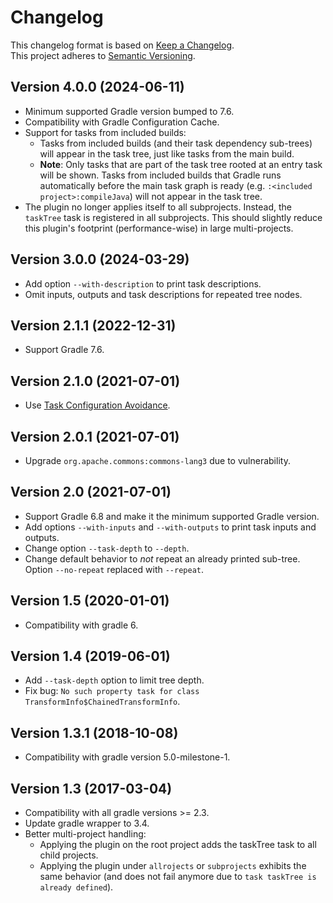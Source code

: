 Changelog
=========

This changelog format is based on [Keep a Changelog](https://keepachangelog.com/en/1.0.0/).  
This project adheres to [Semantic Versioning](https://semver.org/spec/v2.0.0.html).

Version 4.0.0 (2024-06-11)
----------------------------
* Minimum supported Gradle version bumped to 7.6.
* Compatibility with Gradle Configuration Cache.
* Support for tasks from included builds:
  * Tasks from included builds (and their task dependency sub-trees) will appear in the task tree, just like tasks from the main build.
  * **Note**: Only tasks that are part of the task tree rooted at an entry task will be shown.
  Tasks from included builds that Gradle runs automatically before the main task graph is ready (e.g. `:<included project>:compileJava`) will not appear in the task tree.
* The plugin no longer applies itself to all subprojects. Instead, the `taskTree` task is registered in all subprojects. This should slightly reduce this plugin's footprint (performance-wise) in large multi-projects.


Version 3.0.0 (2024-03-29)
----------------------------
* Add option `--with-description` to print task descriptions.
* Omit inputs, outputs and task descriptions for repeated tree nodes.

Version 2.1.1 (2022-12-31)
----------------------------
* Support Gradle 7.6.

Version 2.1.0 (2021-07-01)
----------------------------
* Use [Task Configuration Avoidance](https://docs.gradle.org/current/userguide/task_configuration_avoidance.html).

Version 2.0.1 (2021-07-01)
----------------------------
* Upgrade `org.apache.commons:commons-lang3` due to vulnerability.

Version 2.0 (2021-07-01)
----------------------------
* Support Gradle 6.8 and make it the minimum supported Gradle version.
* Add options `--with-inputs` and `--with-outputs` to print task inputs and outputs.
* Change option `--task-depth` to `--depth`.
* Change default behavior to _not_ repeat an already printed sub-tree. Option `--no-repeat` replaced with `--repeat`.

Version 1.5 (2020-01-01)
----------------------------
* Compatibility with gradle 6.

Version 1.4 (2019-06-01)
----------------------------
* Add `--task-depth` option to limit tree depth.
* Fix bug: `No such property task for class TransformInfo$ChainedTransformInfo`.

Version 1.3.1 (2018-10-08)
----------------------------

* Compatibility with gradle version 5.0-milestone-1.

Version 1.3 (2017-03-04)
----------------------------

* Compatibility with all gradle versions >= 2.3.
* Update gradle wrapper to 3.4.
* Better multi-project handling:
   - Applying the plugin on the root project adds the taskTree task to all child projects.
   - Applying the plugin under `allrojects`  or `subprojects` exhibits the same behavior (and does not fail anymore due to `task taskTree is already defined`).

